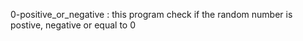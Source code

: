 0-positive_or_negative : this program check if the random number is postive, negative or equal to 0
